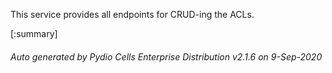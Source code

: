 






This service provides all endpoints for CRUD-ing the ACLs.

[:summary]

###### Auto generated by Pydio Cells Enterprise Distribution v2.1.6 on 9-Sep-2020
